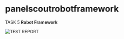 # panelscoutrobotframework


TASK 5 **Robot Framework**


![TEST REPORT](https://github.com/AgataSzafranek/panelscoutrobotframework/assets/142822653/3529fc7f-d0db-4d48-99a7-9e64952b076c)
